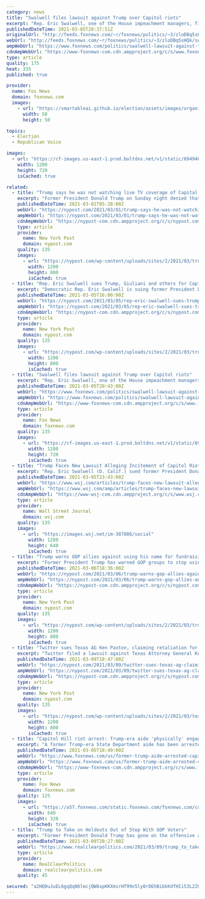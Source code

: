 ```yaml
---
category: news
title: "Swalwell files lawsuit against Trump over Capitol riots"
excerpt: "Rep. Eric Swalwell, one of the House impeachment managers, filed a lawsuit against former President Trump saying he must be held financially responsible for destruction on Jan. 6 when a pro-Trump mob stormed the Capitol."
publishedDateTime: 2021-03-05T20:37:51Z
originalUrl: "http://feeds.foxnews.com/~r/foxnews/politics/~3/zloDBq5sHQk/swalwell-lawsuit-against-trump-republicans-capitol-riots"
webUrl: "http://feeds.foxnews.com/~r/foxnews/politics/~3/zloDBq5sHQk/swalwell-lawsuit-against-trump-republicans-capitol-riots"
ampWebUrl: "https://www.foxnews.com/politics/swalwell-lawsuit-against-trump-republicans-capitol-riots.amp"
cdnAmpWebUrl: "https://www-foxnews-com.cdn.ampproject.org/c/s/www.foxnews.com/politics/swalwell-lawsuit-against-trump-republicans-capitol-riots.amp"
type: article
quality: 175
heat: 335
published: true

provider:
  name: Fox News
  domain: foxnews.com
  images:
    - url: "https://smartableai.github.io/election/assets/images/organizations/foxnews.com-50x50.jpg"
      width: 50
      height: 50

topics:
  - Election
  - Republican Voice

images:
  - url: "https://cf-images.us-east-1.prod.boltdns.net/v1/static/694940094001/bc4e6da5-3c10-4062-a7aa-5b61dd7b3a97/34ddb130-8200-47fc-b4bd-3d32c1cb6d83/1280x720/match/image.jpg"
    width: 1280
    height: 720
    isCached: true

related:
  - title: "Trump says he was not watching live TV coverage of Capital Hill riot"
    excerpt: "Former President Donald Trump on Sunday night denied that he was watching live television coverage of the deadly Capitol Hill riot. Trump was responding to a Washington Post story that claimed he"
    publishedDateTime: 2021-03-01T05:28:00Z
    webUrl: "https://nypost.com/2021/03/01/trump-says-he-was-not-watching-live-tv-coverage-of-capital-hill-riot/"
    ampWebUrl: "https://nypost.com/2021/03/01/trump-says-he-was-not-watching-live-tv-coverage-of-capital-hill-riot/amp/"
    cdnAmpWebUrl: "https://nypost-com.cdn.ampproject.org/c/s/nypost.com/2021/03/01/trump-says-he-was-not-watching-live-tv-coverage-of-capital-hill-riot/amp/"
    type: article
    provider:
      name: New York Post
      domain: nypost.com
    quality: 135
    images:
      - url: "https://nypost.com/wp-content/uploads/sites/2/2021/03/trump-cpac.jpg?quality=90&strip=all&w=1200"
        width: 1200
        height: 800
        isCached: true
  - title: "Rep. Eric Swalwell sues Trump, Giuliani and others for Capitol riot"
    excerpt: "Democratic Rep. Eric Swalwell is suing former President Donald Trump, his son Donald Trump Jr., Rudy Giuliani and Rep. Mo Brooks, claiming they incited the Jan. 6 Capitol riot and violated civil"
    publishedDateTime: 2021-03-05T16:00:00Z
    webUrl: "https://nypost.com/2021/03/05/rep-eric-swalwell-sues-trump-giuliani-for-capitol-riot/"
    ampWebUrl: "https://nypost.com/2021/03/05/rep-eric-swalwell-sues-trump-giuliani-for-capitol-riot/amp/"
    cdnAmpWebUrl: "https://nypost-com.cdn.ampproject.org/c/s/nypost.com/2021/03/05/rep-eric-swalwell-sues-trump-giuliani-for-capitol-riot/amp/"
    type: article
    provider:
      name: New York Post
      domain: nypost.com
    quality: 135
    images:
      - url: "https://nypost.com/wp-content/uploads/sites/2/2021/03/trump-swal-rudy.jpg?quality=90&strip=all&w=1200"
        width: 1200
        height: 800
        isCached: true
  - title: "Swalwell files lawsuit against Trump over Capitol riots"
    excerpt: "Rep. Eric Swalwell, one of the House impeachment managers, filed a lawsuit against former President Trump saying he must be held financially responsible for destruction on Jan. 6 when a pro-Trump mob stormed the Capitol."
    publishedDateTime: 2021-03-05T20:43:00Z
    webUrl: "https://www.foxnews.com/politics/swalwell-lawsuit-against-trump-republicans-capitol-riots"
    ampWebUrl: "https://www.foxnews.com/politics/swalwell-lawsuit-against-trump-republicans-capitol-riots.amp"
    cdnAmpWebUrl: "https://www-foxnews-com.cdn.ampproject.org/c/s/www.foxnews.com/politics/swalwell-lawsuit-against-trump-republicans-capitol-riots.amp"
    type: article
    provider:
      name: Fox News
      domain: foxnews.com
    quality: 135
    images:
      - url: "https://cf-images.us-east-1.prod.boltdns.net/v1/static/694940094001/bc4e6da5-3c10-4062-a7aa-5b61dd7b3a97/34ddb130-8200-47fc-b4bd-3d32c1cb6d83/1280x720/match/image.jpg"
        width: 1280
        height: 720
        isCached: true
  - title: "Trump Faces New Lawsuit Alleging Incitement of Capitol Riot"
    excerpt: "Rep. Eric Swalwell (D. Calif.) sued former President Donald Trump, Donald Trump Jr., Rudy Giuliani and Rep. Mo Brooks (R., Ala.) on allegations they conspired to incite the Capitol riot on Jan. 6."
    publishedDateTime: 2021-03-05T23:43:00Z
    webUrl: "https://www.wsj.com/articles/trump-faces-new-lawsuit-alleging-incitement-of-capitol-riot-11614965456"
    ampWebUrl: "https://www.wsj.com/amp/articles/trump-faces-new-lawsuit-alleging-incitement-of-capitol-riot-11614965456"
    cdnAmpWebUrl: "https://www-wsj-com.cdn.ampproject.org/c/s/www.wsj.com/amp/articles/trump-faces-new-lawsuit-alleging-incitement-of-capitol-riot-11614965456"
    type: article
    provider:
      name: Wall Street Journal
      domain: wsj.com
    quality: 135
    images:
      - url: "https://images.wsj.net/im-307886/social"
        width: 1280
        height: 640
        isCached: true
  - title: "Trump warns GOP allies against using his name for fundraising"
    excerpt: "Former President Trump has warned GOP groups to stop using his name and likeness for fundraising, a source confirmed to The Post. Trump’s attorneys fired off a letter Friday to the"
    publishedDateTime: 2021-03-06T18:36:00Z
    webUrl: "https://nypost.com/2021/03/06/trump-warns-gop-allies-against-using-his-name-for-fundraising/"
    ampWebUrl: "https://nypost.com/2021/03/06/trump-warns-gop-allies-against-using-his-name-for-fundraising/amp/"
    cdnAmpWebUrl: "https://nypost-com.cdn.ampproject.org/c/s/nypost.com/2021/03/06/trump-warns-gop-allies-against-using-his-name-for-fundraising/amp/"
    type: article
    provider:
      name: New York Post
      domain: nypost.com
    quality: 135
    images:
      - url: "https://nypost.com/wp-content/uploads/sites/2/2021/03/trump-3.jpg?quality=90&strip=all&w=1200"
        width: 1200
        height: 800
        isCached: true
  - title: "Twitter sues Texas AG Ken Paxton, claiming retaliation for Trump ban"
    excerpt: "Twitter filed a lawsuit against Texas Attorney General Ken Paxton, claiming the Republican used his office to retaliate against it for banning the account of former President Donald Trump"
    publishedDateTime: 2021-03-09T18:47:00Z
    webUrl: "https://nypost.com/2021/03/09/twitter-sues-texas-ag-claiming-retaliation-for-trump-ban/"
    ampWebUrl: "https://nypost.com/2021/03/09/twitter-sues-texas-ag-claiming-retaliation-for-trump-ban/amp/"
    cdnAmpWebUrl: "https://nypost-com.cdn.ampproject.org/c/s/nypost.com/2021/03/09/twitter-sues-texas-ag-claiming-retaliation-for-trump-ban/amp/"
    type: article
    provider:
      name: New York Post
      domain: nypost.com
    quality: 135
    images:
      - url: "https://nypost.com/wp-content/uploads/sites/2/2021/03/texas-ken-paxton-003.jpg?quality=90&strip=all&w=1200"
        width: 1200
        height: 800
        isCached: true
  - title: "Capitol Hill riot arrest: Trump-era aide 'physically' engaged police during chaos, FBI says"
    excerpt: "A former Trump-era State Department aide has been arrested in connection to the Capitol Hill riot, the FBI confirmed to Fox News on Friday."
    publishedDateTime: 2021-03-05T18:49:00Z
    webUrl: "https://www.foxnews.com/us/former-trump-aide-arrested-capitol-hill-riot-fbi-says"
    ampWebUrl: "https://www.foxnews.com/us/former-trump-aide-arrested-capitol-hill-riot-fbi-says.amp"
    cdnAmpWebUrl: "https://www-foxnews-com.cdn.ampproject.org/c/s/www.foxnews.com/us/former-trump-aide-arrested-capitol-hill-riot-fbi-says.amp"
    type: article
    provider:
      name: Fox News
      domain: foxnews.com
    quality: 125
    images:
      - url: "https://a57.foxnews.com/static.foxnews.com/foxnews.com/content/uploads/2021/03/640/320/MAGA-FBI.jpg?ve=1&tl=1"
        width: 640
        height: 320
        isCached: true
  - title: "Trump to Take on Holdouts Out of Step With GOP Voters"
    excerpt: "Former President Donald Trump has gone on the offensive against the GOP establishment. But will he strike a deathblow during the midterms? Read Full Article »"
    publishedDateTime: 2021-03-09T20:27:00Z
    webUrl: "https://www.realclearpolitics.com/2021/03/09/trump_to_take_on_holdouts_out_of_step_with_gop_voters_537844.html#!"
    type: article
    provider:
      name: RealClearPolitics
      domain: realclearpolitics.com
    quality: 45

secured: "a2HQ0uJuEL6gqQqN6lmcjQW6xpKKXmsrHT99n5ly0rOEhBibkKdfHIi53L2ZC/BQe0RQz2iXVAQ1wsabzjZucGCekbqg+fmNCwCqtMSVCgDQotX3t3OIyqFY/NOeeIiQg+z4mYJwltT8rBuE+eHu62G0YM4Xm+dOjuH5lPqnX+rAVFRTdAvSH6/k1S3iQRga5gNIARwDG1/i0Hqvg/X6btgKTYoa9pPNxLebYQisAmhJ6RfOM7DgzU73aJ3hOZFFchDgMba5J5VTmPyjfcti7bh2gLT0SfCbxvcYZiku0OPcEB7DsRz6plXEUE/ijl5aOEn+BqcvGPUT/ETL5bUyATnNlaeBTA7HM7YyiASVR2w=;cNS3+m40Nsg87fR4Jge7nw=="
---
```


